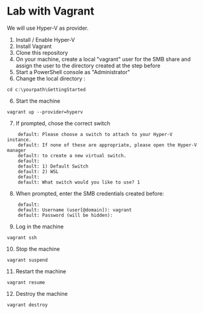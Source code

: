 # Lab with Vagrant
We will use Hyper-V as provider.

1. Install / Enable Hyper-V 
2. Install Vagrant
3. Clone this repository
4. On your machine, create a local "vagrant" user for the SMB share and assign the user to the directory created at the step before
5. Start a PowerShell console as "Administrator"
7. Change the local directory :
```
cd c:\yourpath\GettingStarted
```
6. Start the machine
```
vagrant up --provider=hyperv
```

7. If prompted, chose the correct switch
```
    default: Please choose a switch to attach to your Hyper-V instance.
    default: If none of these are appropriate, please open the Hyper-V manager
    default: to create a new virtual switch.
    default:
    default: 1) Default Switch
    default: 2) WSL
    default:
    default: What switch would you like to use? 1
```

8. When prompted, enter the SMB credentials created before:
```
    default:
    default: Username (user[@domain]): vagrant
    default: Password (will be hidden):
```

9. Log in the machine
```
vagrant ssh
```

10. Stop the machine
```
vagrant suspend
```

11. Restart the machine
```
vagrant resume
```

12. Destroy the machine
```
vagrant destroy
```